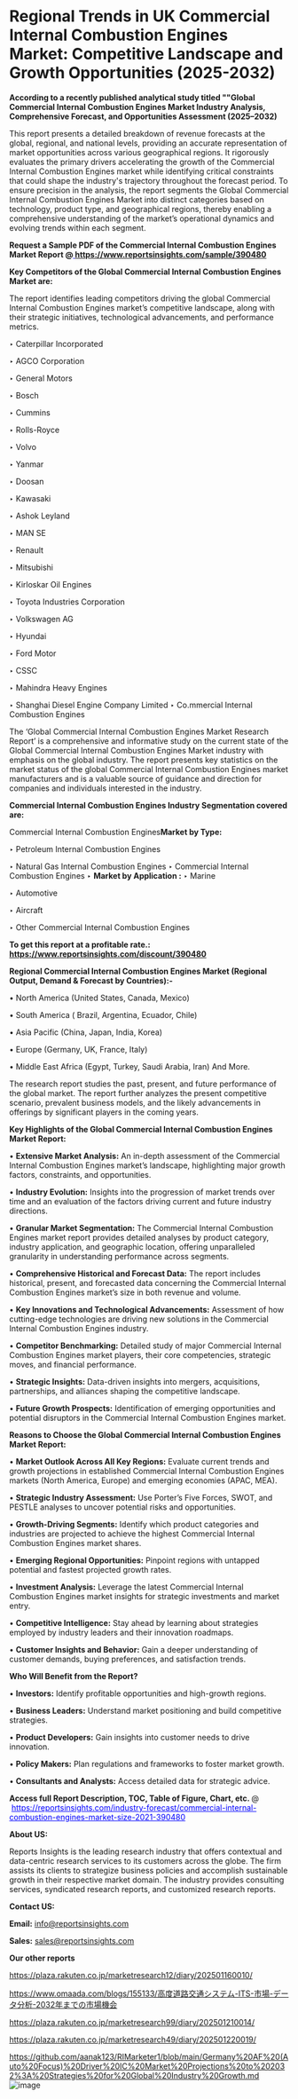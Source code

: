 # Regional Trends in UK Commercial Internal Combustion Engines Market: Competitive Landscape and Growth Opportunities (2025-2032)

<strong>According to a recently published analytical study titled ""Global Commercial Internal Combustion Engines Market Industry Analysis, Comprehensive Forecast, and Opportunities Assessment (2025–2032)</strong>

This report presents a detailed breakdown of revenue forecasts at the global, regional, and national levels, providing an accurate representation of market opportunities across various geographical regions. It rigorously evaluates the primary drivers accelerating the growth of the Commercial Internal Combustion Engines market while identifying critical constraints that could shape the industry's trajectory throughout the forecast period. To ensure precision in the analysis, the report segments the Global Commercial Internal Combustion Engines Market into distinct categories based on technology, product type, and geographical regions, thereby enabling a comprehensive understanding of the market’s operational dynamics and evolving trends within each segment.

<strong>Request a Sample PDF of the Commercial Internal Combustion Engines Market Report </strong><strong>@<a href=https://www.reportsinsights.com/sample/390480 style=color:#0000ff;> https://www.reportsinsights.com/sample/390480</a></strong></font>

<strong>Key Competitors of the Global Commercial Internal Combustion Engines Market are:</strong>

The report identifies leading competitors driving the global Commercial Internal Combustion Engines market’s competitive landscape, along with their strategic initiatives, technological advancements, and performance metrics.

‣ Caterpillar Incorporated

‣ AGCO Corporation

‣ General Motors

‣ Bosch

‣ Cummins

‣ Rolls-Royce

‣ Volvo

‣ Yanmar

‣ Doosan

‣ Kawasaki

‣ Ashok Leyland

‣ MAN SE

‣ Renault

‣ Mitsubishi

‣ Kirloskar Oil Engines

‣ Toyota Industries Corporation

‣ Volkswagen AG

‣ Hyundai

‣ Ford Motor

‣ CSSC

‣ Mahindra Heavy Engines

‣ Shanghai Diesel Engine Company Limited
‣  Co.mmercial Internal Combustion Engines

The ‘Global Commercial Internal Combustion Engines Market Research Report’ is a comprehensive and informative study on the current state of the Global Commercial Internal Combustion Engines Market industry with emphasis on the global industry. The report presents key statistics on the market status of the global Commercial Internal Combustion Engines market manufacturers and is a valuable source of guidance and direction for companies and individuals interested in the industry.

<strong>Commercial Internal Combustion Engines Industry Segmentation covered are:</strong>

Commercial Internal Combustion Engines<strong>Market by Type:</strong>

‣ Petroleum Internal Combustion Engines

‣ Natural Gas Internal Combustion Engines
‣ Commercial Internal Combustion Engines 
‣ 
<strong>Market by Application :</strong>
‣ Marine

‣ Automotive

‣ Aircraft

‣ Other
Commercial Internal Combustion Engines

<strong>To get this report at a profitable rate.: <a href=https://www.reportsinsights.com/discount/390480 style=color:#0000ff;>https://www.reportsinsights.com/discount/390480</a></strong></font>

<strong>Regional Commercial Internal Combustion Engines Market (Regional Output, Demand &amp; Forecast by Countries):-</strong>

• North America (United States, Canada, Mexico)

• South America ( Brazil, Argentina, Ecuador, Chile)

• Asia Pacific (China, Japan, India, Korea)

• Europe (Germany, UK, France, Italy)

• Middle East Africa (Egypt, Turkey, Saudi Arabia, Iran) And More.

The research report studies the past, present, and future performance of the global market. The report further analyzes the present competitive scenario, prevalent business models, and the likely advancements in offerings by significant players in the coming years.

<strong>Key Highlights of the Global Commercial Internal Combustion Engines Market Report:</strong>

• <strong>Extensive Market Analysis:</strong> An in-depth assessment of the Commercial Internal Combustion Engines market’s landscape, highlighting major growth factors, constraints, and opportunities.

• <strong>Industry Evolution:</strong> Insights into the progression of market trends over time and an evaluation of the factors driving current and future industry directions.

• <strong>Granular Market Segmentation:</strong> The Commercial Internal Combustion Engines market report provides detailed analyses by product category, industry application, and geographic location, offering unparalleled granularity in understanding performance across segments.

• <strong>Comprehensive Historical and Forecast Data:</strong> The report includes historical, present, and forecasted data concerning the Commercial Internal Combustion Engines market’s size in both revenue and volume.

• <strong>Key Innovations and Technological Advancements:</strong> Assessment of how cutting-edge technologies are driving new solutions in the Commercial Internal Combustion Engines industry.

• <strong>Competitor Benchmarking:</strong> Detailed study of major Commercial Internal Combustion Engines market players, their core competencies, strategic moves, and financial performance.

• <strong>Strategic Insights:</strong> Data-driven insights into mergers, acquisitions, partnerships, and alliances shaping the competitive landscape.

• <strong>Future Growth Prospects:</strong> Identification of emerging opportunities and potential disruptors in the Commercial Internal Combustion Engines market.

<strong>Reasons to Choose the Global Commercial Internal Combustion Engines Market Report:</strong>

• <strong>Market Outlook Across All Key Regions:</strong> Evaluate current trends and growth projections in established Commercial Internal Combustion Engines markets (North America, Europe) and emerging economies (APAC, MEA).

• <strong>Strategic Industry Assessment:</strong> Use Porter’s Five Forces, SWOT, and PESTLE analyses to uncover potential risks and opportunities.

• <strong>Growth-Driving Segments:</strong> Identify which product categories and industries are projected to achieve the highest Commercial Internal Combustion Engines market shares.

• <strong>Emerging Regional Opportunities:</strong> Pinpoint regions with untapped potential and fastest projected growth rates.

• <strong>Investment Analysis:</strong> Leverage the latest Commercial Internal Combustion Engines market insights for strategic investments and market entry.

• <strong>Competitive Intelligence:</strong> Stay ahead by learning about strategies employed by industry leaders and their innovation roadmaps.

• <strong>Customer Insights and Behavior:</strong> Gain a deeper understanding of customer demands, buying preferences, and satisfaction trends.

<strong>Who Will Benefit from the Report?</strong>

• <strong>Investors:</strong> Identify profitable opportunities and high-growth regions.

• <strong>Business Leaders:</strong> Understand market positioning and build competitive strategies.

• <strong>Product Developers:</strong> Gain insights into customer needs to drive innovation.

• <strong>Policy Makers:</strong> Plan regulations and frameworks to foster market growth.

• <strong>Consultants and Analysts:</strong> Access detailed data for strategic advice.
</ul>
<strong>Access full Report Description, TOC, Table of Figure, Chart, etc. </strong>@  <a href=https://reportsinsights.com/industry-forecast/commercial-internal-combustion-engines-market-size-2021-390480 style=color:#0000ff;>https://reportsinsights.com/industry-forecast/commercial-internal-combustion-engines-market-size-2021-390480</a></font>

<strong><strong>About US</strong>:</strong>

Reports Insights is the leading research industry that offers contextual and data-centric research services to its customers across the globe. The firm assists its clients to strategize business policies and accomplish sustainable growth in their respective market domain. The industry provides consulting services, syndicated research reports, and customized research reports.

<strong>Contact US:</strong>

<p class=""""><b>Email:</b> <a href=mailto:info@reportsinsights.com>info@reportsinsights.com</a></p>
<p class=""""><b>Sales:</b> <a href=mailto:sales@reportsinsights.com>sales@reportsinsights.com</a></p>

<strong>Our other reports</strong>

<a href=https://plaza.rakuten.co.jp/marketresearch12/diary/202501160010/>https://plaza.rakuten.co.jp/marketresearch12/diary/202501160010/</a>

<a href=https://www.omaada.com/blogs/155133/高度道路交通システム-ITS-市場-データ分析-2032年までの市場機会>https://www.omaada.com/blogs/155133/高度道路交通システム-ITS-市場-データ分析-2032年までの市場機会</a>

<a href=https://plaza.rakuten.co.jp/marketresearch99/diary/202501210014/>https://plaza.rakuten.co.jp/marketresearch99/diary/202501210014/</a>

<a href=https://plaza.rakuten.co.jp/marketresearch49/diary/202501220019/>https://plaza.rakuten.co.jp/marketresearch49/diary/202501220019/</a>

<a href=https://github.com/aanak123/RIMarketer1/blob/main/Germany%20AF%20(Auto%20Focus)%20Driver%20IC%20Market%20Projections%20to%202032%3A%20Strategies%20for%20Global%20Industry%20Growth.md>https://github.com/aanak123/RIMarketer1/blob/main/Germany%20AF%20(Auto%20Focus)%20Driver%20IC%20Market%20Projections%20to%202032%3A%20Strategies%20for%20Global%20Industry%20Growth.md</a>
![image](https://github.com/user-attachments/assets/dce9e853-87f5-45f1-95b9-db20d2dd26af)
